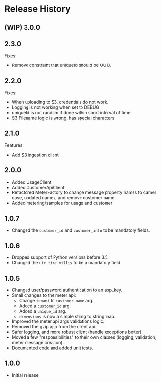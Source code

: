 # Release History

## (WIP) 3.0.0

## 2.3.0

Fixes:
- Remove constraint that uniqueId should be UUID.

## 2.2.0

Fixes:
- When uploading to S3, credentials do not work.
- Logging is not working when set to DEBUG
- uniqueId is not random if done within short interval of time
- S3 Filename logic is wrong, has special characters

## 2.1.0

Features:
- Add S3 ingestion client

## 2.0.0

- Added UsageClient
- Added CustomerApiClient
- Refactored MeterFactory to change message property names to camel case, updated names, and remove customer name.
- Added metering/samples for usage and customer

## 1.0.7

- Changed the `customer_id` and `customer_info` to be mandatory fields.

## 1.0.6

- Dropped support of Python versions before 3.5.
- Changed the `utc_time_millis` to be a mandatory field.

## 1.0.5

- Changed user/password authentication to an app_key.
- Small changes to the meter api:
  - Change `tenant` to `customer_name` arg.
  - Added a `customer_id` arg.
  - Added a `unique_id` arg.
  - `dimensions` is now a simple string to string map.
- Improved the meter api args validations logic.
- Removed the gzip app from the client api.
- Safer logging, and more robust client (handle exceptions better).
- Moved a few "responsibilities" to their own classes (logging, validation, meter message creation).
- Documented code and added unit tests.

## 1.0.0

- Initial release
